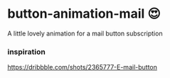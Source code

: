 # button-animation-mail 😍
A little lovely animation for a mail button subscription

### inspiration
https://dribbble.com/shots/2365777-E-mail-button

